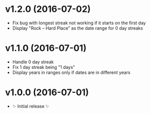# v1.2.0 (2016-07-02)
- Fix bug with longest streak not working if it starts on the first day
- Display "Rock – Hard Place" as the date range for 0 day streaks

# v1.1.0 (2016-07-01)
- Handle 0 day streak
- Fix 1 day streak being "1 days"
- Display years in ranges only if dates are in different years

# v1.0.0 (2016-07-01)
- ✨ Initial release ✨
